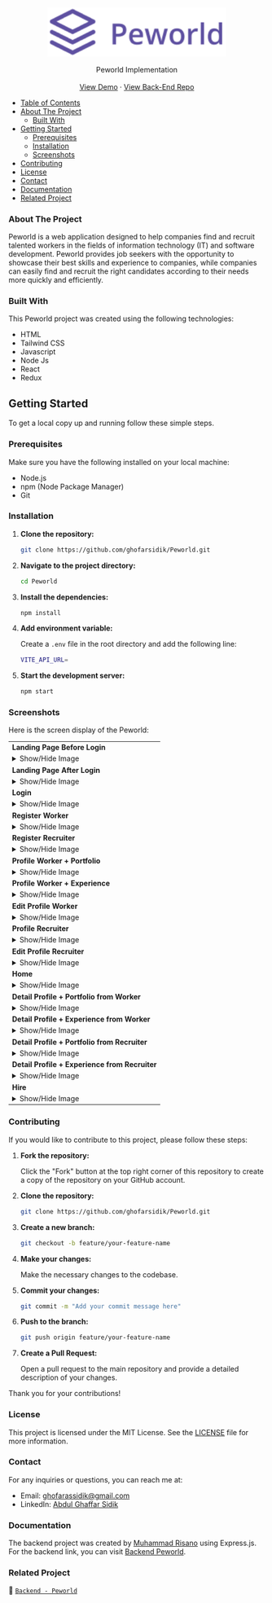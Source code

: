 <br />
  <div align="center">
    <a href="https://github.com/ghofarsidik/Peworld">
      <img src="https://github.com/ghofarsidik/Peworld/blob/65f3d7f14e2bc24f66753f9b14f50830ce7c0f2c/src/components/images/logo/logo.png" width="350"/>
  </a>

  <p align="center">
    Peworld Implementation
    <br />
    <br />
   <a href="https://peword-ags.netlify.app/" target="_blank">View Demo</a>
    ·
    <a href="https://github.com/ghofarsidik/Be_Peworld.git" target="_blank">View Back-End Repo</a>
  </p>
  </div>

- [Table of Contents](#table-of-contents)
- [About The Project](#about-the-project)
  - [Built With](#built-with)
- [Getting Started](#getting-started)
  - [Prerequisites](#prerequisites)
  - [Installation](#installation)
  - [Screenshots](#screenshots)
- [Contributing](#contributing)
- [License](#license)
- [Contact](#contact)
- [Documentation](#documentation)
- [Related Project](#related-project)

### About The Project

Peworld is a web application designed to help companies find and recruit talented workers in the fields of information technology (IT) and software development. Peworld provides job seekers with the opportunity to showcase their best skills and experience to companies, while companies can easily find and recruit the right candidates according to their needs more quickly and efficiently.

### Built With

This Peworld project was created using the following technologies:

- HTML
- Tailwind CSS
- Javascript 
- Node Js
- React
- Redux

## Getting Started

To get a local copy up and running follow these simple steps.

### Prerequisites

Make sure you have the following installed on your local machine:

- Node.js
- npm (Node Package Manager)
- Git

### Installation

1. **Clone the repository:**

   ```sh
   git clone https://github.com/ghofarsidik/Peworld.git
   ```

2. **Navigate to the project directory:**

   ```sh
   cd Peworld
   ```

3. **Install the dependencies:**

   ```sh
   npm install
   ```

4. **Add environment variable:**

   Create a `.env` file in the root directory and add the following line:

   ```sh
   VITE_API_URL=
   ```

5. **Start the development server:**

   ```sh
   npm start
   ```



### Screenshots

Here is the screen display of the Peworld:

<table>
  <tr>
    <td><strong>Landing Page Before Login</strong></td>
  </tr>
  <tr>
    <td>
      <details>
        <summary>Show/Hide Image</summary>
        <br>
        <img src="https://github.com/ghofarsidik/Peworld/blob/0c0ccdfe1eef842c81062ed8a3a3c531ce88a84f/src/components/images/screenshot/Landing%20Page%20before%20Login.png" alt="Landing Page Before Login">
      </details>
    </td>
  </tr>
  <tr>
    <td><strong>Landing Page After Login</strong></td>
  </tr>
  <tr>
    <td>
      <details>
        <summary>Show/Hide Image</summary>
        <br>
        <img src="https://github.com/ghofarsidik/Peworld/blob/0c0ccdfe1eef842c81062ed8a3a3c531ce88a84f/src/components/images/screenshot/landing%20Page%20After%20login.png" alt="Landing Page After Login">
      </details>
    </td>
  </tr>
  <tr>
    <td><strong>Login</strong></td>
  </tr>
  <tr>
    <td>
      <details>
        <summary>Show/Hide Image</summary>
        <br>
        <img src="https://github.com/ghofarsidik/Peworld/blob/0c0ccdfe1eef842c81062ed8a3a3c531ce88a84f/src/components/images/screenshot/Login.png" alt="Login">
      </details>
    </td>
  </tr>
  <tr>
    <td><strong>Register Worker</strong></td>
  </tr>
  <tr>
    <td>
      <details>
        <summary>Show/Hide Image</summary>
        <br>
        <img src="https://github.com/ghofarsidik/Peworld/blob/0c0ccdfe1eef842c81062ed8a3a3c531ce88a84f/src/components/images/screenshot/Register%20Worker.png" alt="Register Worker">
      </details>
    </td>
  </tr>
  <tr>
    <td><strong>Register Recruiter</strong></td>
  </tr>
  <tr>
    <td>
      <details>
        <summary>Show/Hide Image</summary>
        <br>
        <img src="https://github.com/ghofarsidik/Peworld/blob/0c0ccdfe1eef842c81062ed8a3a3c531ce88a84f/src/components/images/screenshot/Register%20Recruiter.png" alt="Register Recruiter">
      </details>
    </td>
  </tr>
  <tr>
    <td><strong>Profile Worker + Portfolio</strong></td>
  </tr>
  <tr>
    <td>
      <details>
        <summary>Show/Hide Image</summary>
        <br>
        <img src="https://github.com/ghofarsidik/Peworld/blob/0c0ccdfe1eef842c81062ed8a3a3c531ce88a84f/src/components/images/screenshot/profile%20worker%20%2B%20portofolio.png" alt="Profile Worker + Portfolio">
      </details>
    </td>
  </tr>
  <tr>
    <td><strong>Profile Worker + Experience</strong></td>
  </tr>
  <tr>
    <td>
      <details>
        <summary>Show/Hide Image</summary>
        <br>
        <img src="https://github.com/ghofarsidik/Peworld/blob/0c0ccdfe1eef842c81062ed8a3a3c531ce88a84f/src/components/images/screenshot/profile%20worker%20%2B%20experience.png" alt="Profile Worker + Experience">
      </details>
    </td>
  </tr>
  <tr>
    <td><strong>Edit Profile Worker</strong></td>
  </tr>
  <tr>
    <td>
      <details>
        <summary>Show/Hide Image</summary>
        <br>
        <img src="https://github.com/ghofarsidik/Peworld/blob/0c0ccdfe1eef842c81062ed8a3a3c531ce88a84f/src/components/images/screenshot/edit%20profile%20worker.png" alt="Edit Profile Worker">
      </details>
    </td>
  </tr>
  <tr>
    <td><strong>Profile Recruiter</strong></td>
  </tr>
  <tr>
    <td>
      <details>
        <summary>Show/Hide Image</summary>
        <br>
        <img src="https://github.com/ghofarsidik/Peworld/blob/0c0ccdfe1eef842c81062ed8a3a3c531ce88a84f/src/components/images/screenshot/profile%20recruiter.png" alt="Profile Recruiter">
      </details>
    </td>
  </tr>
  <tr>
    <td><strong>Edit Profile Recruiter</strong></td>
  </tr>
  <tr>
    <td>
      <details>
        <summary>Show/Hide Image</summary>
        <br>
        <img src="https://github.com/ghofarsidik/Peworld/blob/0c0ccdfe1eef842c81062ed8a3a3c531ce88a84f/src/components/images/screenshot/edit%20profile%20recruiter.png" alt="Edit Profile Recruiter">
      </details>
    </td>
  </tr>
  <tr>
    <td><strong>Home</strong></td>
  </tr>
  <tr>
    <td>
      <details>
        <summary>Show/Hide Image</summary>
        <br>
        <img src="https://github.com/ghofarsidik/Peworld/blob/0c0ccdfe1eef842c81062ed8a3a3c531ce88a84f/src/components/images/screenshot/Home.png" alt="Home">
      </details>
    </td>
  </tr>
  <tr>
    <td><strong>Detail Profile + Portfolio from Worker</strong></td>
  </tr>
  <tr>
    <td>
      <details>
        <summary>Show/Hide Image</summary>
        <br>
        <img src="https://github.com/ghofarsidik/Peworld/blob/0c0ccdfe1eef842c81062ed8a3a3c531ce88a84f/src/components/images/screenshot/detail%20profile%20and%20portofolio%20from%20worker.png" alt="Detail Profile + Portfolio from Worker">
      </details>
    </td>
  </tr>
  <tr>
    <td><strong>Detail Profile + Experience from Worker</strong></td>
  </tr>
  <tr>
    <td>
      <details>
        <summary>Show/Hide Image</summary>
        <br>
        <img src="https://github.com/ghofarsidik/Peworld/blob/0c0ccdfe1eef842c81062ed8a3a3c531ce88a84f/src/components/images/screenshot/detail%20profile%20and%20experience%20from%20worker.png" alt="Detail Profile + Experience from Worker">
      </details>
    </td>
  </tr>
  <tr>
    <td><strong>Detail Profile + Portfolio from Recruiter</strong></td>
  </tr>
  <tr>
    <td>
      <details>
        <summary>Show/Hide Image</summary>
        <br>
        <img src="https://github.com/ghofarsidik/Peworld/blob/0c0ccdfe1eef842c81062ed8a3a3c531ce88a84f/src/components/images/screenshot/detail%20profile%20%2B%20portofolio%20from%20recruiter.png">
      </details>
    </td>
  </tr>
  <tr>
    <td><strong>Detail Profile + Experience from Recruiter</strong></td>
  </tr>
  <tr>
    <td>
      <details>
        <summary>Show/Hide Image</summary>
        <br>
        <img src="https://github.com/ghofarsidik/Peworld/blob/0c0ccdfe1eef842c81062ed8a3a3c531ce88a84f/src/components/images/screenshot/detail%20profile%20%2B%20experience%20from%20recruiter.png">
      </details>
    </td>
  </tr>
  <tr>
    <td><strong>Hire</strong></td>
  </tr>
  <tr>
    <td>
      <details>
        <summary>Show/Hide Image</summary>
        <br>
        <img src="https://github.com/ghofarsidik/Peworld/blob/0c0ccdfe1eef842c81062ed8a3a3c531ce88a84f/src/components/images/screenshot/hire.png" alt="Hire">
      </details>
    </td>
  </tr>
</table>

### Contributing

If you would like to contribute to this project, please follow these steps:

1. **Fork the repository:**

   Click the "Fork" button at the top right corner of this repository to create a copy of the repository on your GitHub account.

2. **Clone the repository:**

   ```sh
   git clone https://github.com/ghofarsidik/Peworld.git
   ```

3. **Create a new branch:**

   ```sh
   git checkout -b feature/your-feature-name
   ```

4. **Make your changes:**

   Make the necessary changes to the codebase.

5. **Commit your changes:**

   ```sh
   git commit -m "Add your commit message here"
   ```

6. **Push to the branch:**

   ```sh
   git push origin feature/your-feature-name
   ```

7. **Create a Pull Request:**

   Open a pull request to the main repository and provide a detailed description of your changes.

Thank you for your contributions!


### License

This project is licensed under the MIT License. See the [LICENSE](LICENSE) file for more information.


### Contact

For any inquiries or questions, you can reach me at:

- Email: [ghofarassidik@gmail.com](mailto:ghofarassidik@gmail.com)
- LinkedIn: [Abdul Ghaffar Sidik](https://www.linkedin.com/in/abdul-ghaffar-sidik/)


### Documentation

The backend project was created by [Muhammad Risano](https://github.com/muhammadrisano) using Express.js. For the backend link, you can visit [Backend Peworld](https://github.com/ghofarsidik/Be_Peworld).


### Related Project
:rocket: [`Backend - Peworld`](https://github.com/ghofarsidik/Be_Peworld)
